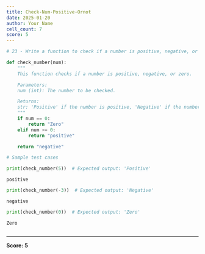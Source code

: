 ```yaml
---
title: Check-Num-Positive-Ornot
date: 2025-01-20
author: Your Name
cell_count: 7
score: 5
---
```


```python
# 23 - Write a function to check if a number is positive, negative, or zero.
```


```python
def check_number(num):
    """
    This function checks if a number is positive, negative, or zero.

    Parameters:
    num (int): The number to be checked.

    Returns:
    str: 'Positive' if the number is positive, 'Negative' if the number is negative, 'Zero' if the number is zero.
    """
    if num == 0:
        return "Zero"
    elif num >= 0:
        return "positive"

    return "negative"
```


```python
# Sample test cases
```


```python
print(check_number(5))  # Expected output: 'Positive'
```

    positive



```python
print(check_number(-3))  # Expected output: 'Negative'
```

    negative



```python
print(check_number(0))  # Expected output: 'Zero'
```

    Zero



```python

```


---
**Score: 5**
